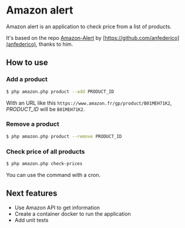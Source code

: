# Amazon alert

Amazon alert is an application to check price from a list of products.

It's based on the repo [Amazon-Alert](https://github.com/anfederico/Amazon-Alert) by [https://github.com/anfederico](anfederico), thanks to him.

## How to use

### Add a product

```bash
$ php amazon.php product --add PRODUCT_ID
```

With an URL like this `https://www.amazon.fr/gp/product/B01MEH71K2`, *PRODUCT_ID* will be `B01MEH71K2`.

### Remove a product

```bash
$ php amazon.php product --remove PRODUCT_ID
```

### Check price of all products

```bash
$ php amazon.php check-prices
```

You can use the command with a cron.

## Next features

- Use Amazon API to get information
- Create a container docker to run the application
- Add unit tests
